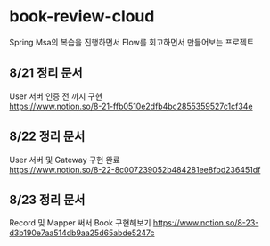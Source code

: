# book-review-cloud

Spring Msa의 복습을 진행하면서 Flow를 회고하면서 만들어보는 프로젝트

## 8/21 정리 문서
User 서버 인증 전 까지 구현   
https://www.notion.so/8-21-ffb0510e2dfb4bc2855359527c1cf34e

## 8/22 정리 문서
User 서버 및 Gateway 구현 완료   
https://www.notion.so/8-22-8c007239052b484281ee8fbd236451df

## 8/23 정리 문서
Record 및 Mapper 써서 Book 구현해보기
https://www.notion.so/8-23-d3b190e7aa514db9aa25d65abde5247c